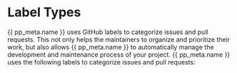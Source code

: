 # Label Types
{{ pp_meta.name }} uses GitHub labels to categorize issues and pull requests.
This not only helps the maintainers to organize and prioritize their work,
but also allows {{ pp_meta.name }} to automatically manage
the development and maintenance process of your project.
{{ pp_meta.name }} uses the following labels to categorize issues and pull requests:

